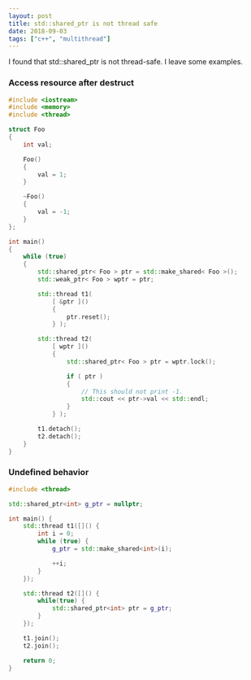 ```yaml
---
layout: post
title: std::shared_ptr is not thread safe
date: 2018-09-03
tags: ["c++", "multithread"]
---
```


I found that std::shared_ptr is not thread-safe. I leave some examples.

<!--more-->

### Access resource after destruct

```cpp
#include <iostream>
#include <memory>
#include <thread>

struct Foo
{
	int val;

	Foo()
	{
		val = 1;
	}

	~Foo()
	{
		val = -1;
	}
};

int main()
{
	while (true)
	{
		std::shared_ptr< Foo > ptr = std::make_shared< Foo >();
		std::weak_ptr< Foo > wptr = ptr;

		std::thread t1(
			[ &ptr ]()
			{
				ptr.reset();
			} );

		std::thread t2(
			[ wptr ]()
			{
				std::shared_ptr< Foo > ptr = wptr.lock();

				if ( ptr )
				{
					// This should not print -1.
					std::cout << ptr->val << std::endl;
				}
			} );

		t1.detach();
		t2.detach();
	}
}

```

### Undefined behavior

```cpp
#include <thread>

std::shared_ptr<int> g_ptr = nullptr;

int main() {
	std::thread t1([]() {
		int i = 0;
		while (true) {
			g_ptr = std::make_shared<int>(i);

			++i;
		}
	});

	std::thread t2([]() {
		while(true) {
			std::shared_ptr<int> ptr = g_ptr;
		}
	});

	t1.join();
	t2.join();

	return 0;
}
```
